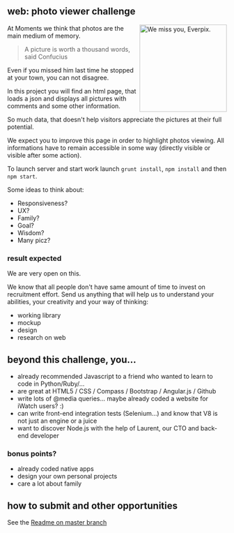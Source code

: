 ## web: photo viewer challenge

<img src="http://cl.ly/image/3G073h0S0g41/download/everpix-2.jpg" align="right" width="200" alt="We miss you, Everpix."> At Moments we think that photos are the main medium of memory. 

> A picture is worth a thousand words, said Confucius

Even if you missed him last time he stopped at your town, you can not disagree.

In this project you will find an html page, that loads a json and displays all pictures with comments and some other information.

So much data, that doesn't help visitors appreciate the pictures at their full potential.

We expect you to improve this page in order to highlight photos viewing. All informations have to remain accessible in some way (directly visible or visible after some action).

To launch server and start work launch ```grunt install```, ```npm install``` and then ```npm start```.

Some ideas to think about: 
* Responsiveness?
* UX?
* Family?
* Goal?
* Wisdom?
* Many picz?

### result expected

We are very open on this.

We know that all people don't have same amount of time to invest on recruitment effort.
Send us anything that will help us to understand your abilities, your creativity and your way of thinking:
* working library
* mockup
* design
* research on web

## beyond this challenge, you...
- already recommended Javascript to a friend who wanted to learn to code in Python/Ruby/...
- are great at HTML5 / CSS / Compass / Bootstrap / Angular.js / Github
- write lots of @media queries... maybe already coded a website for iWatch users? :)
- can write front-end integration tests (Selenium…) and know that V8 is not just an engine or a juice
- want to discover Node.js with the help of Laurent, our CTO and back-end developer

### bonus points?
- already coded native apps
- design your own personal projects
- care a lot about family

## how to submit and other opportunities
See the [Readme on master branch](https://github.com/moments-org/moments-jobs)
